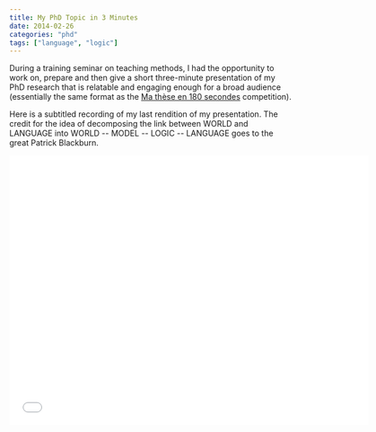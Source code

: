```yaml
---
title: My PhD Topic in 3 Minutes
date: 2014-02-26
categories: "phd"
tags: ["language", "logic"]
---
```


During a training seminar on teaching methods, I had the opportunity to work
on, prepare and then give a short three-minute presentation of my PhD research
that is relatable and engaging enough for a broad audience (essentially the
same format as the
[Ma thèse en 180 secondes](http://www.univ-lorraine.fr/180secondes)
competition).

Here is a subtitled recording of my last rendition of my presentation. The
credit for the idea of decomposing the link between WORLD and LANGUAGE into
WORLD -- MODEL -- LOGIC -- LANGUAGE goes to the great Patrick Blackburn.

<iframe width="640" height="480" src="//www.youtube-nocookie.com/embed/Sn2ixzzwi0I?rel=0" frameborder="0" allowfullscreen></iframe>
